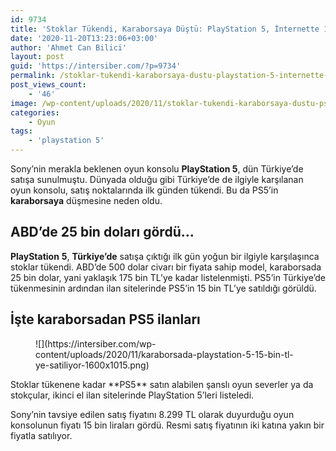 ```yaml
---
id: 9734
title: 'Stoklar Tükendi, Karaborsaya Düştü: PlayStation 5, İnternette 15 Bin TL’ye Satılıyor'
date: '2020-11-20T13:23:06+03:00'
author: 'Ahmet Can Bilici'
layout: post
guid: 'https://intersiber.com/?p=9734'
permalink: /stoklar-tukendi-karaborsaya-dustu-playstation-5-internette-15-bin-tlye-satiliyor/
post_views_count:
    - '46'
image: /wp-content/uploads/2020/11/stoklar-tukendi-karaborsaya-dustu-ps5-internette-15-bin-liraya-satiliyor.jpg
categories:
    - Oyun
tags:
    - 'playstation 5'
---
```


Sony’nin merakla beklenen oyun konsolu **PlayStation 5**, dün Türkiye’de satışa sunulmuştu. Dünyada olduğu gibi Türkiye’de de ilgiyle karşılanan oyun konsolu, satış noktalarında ilk günden tükendi. Bu da PS5’in **karaborsaya** düşmesine neden oldu.

## ABD’de 25 bin doları gördü…

**PlayStation** **5**, **Türkiye’de** satışa çıktığı ilk gün yoğun bir ilgiyle karşılaşınca stoklar tükendi. ABD’de 500 dolar civarı bir fiyata sahip model, karaborsada 25 bin dolar, yani yaklaşık 175 bin TL’ye kadar listelenmişti. PS5’in Türkiye’de tükenmesinin ardından ilan sitelerinde PS5’in 15 bin TL’ye satıldığı görüldü.

## İşte karaborsadan PS5 ilanları

<figure class="wp-block-image size-large">![](https://intersiber.com/wp-content/uploads/2020/11/karaborsada-playstation-5-15-bin-tl-ye-satiliyor-1600x1015.png)</figure>Stoklar tükenene kadar **PS5** satın alabilen şanslı oyun severler ya da stokçular, ikinci el ilan sitelerinde PlayStation 5’leri listeledi.

Sony’nin tavsiye edilen satış fiyatını 8.299 TL olarak duyurduğu oyun konsolunun fiyatı 15 bin liraları gördü. Resmi satış fiyatının iki katına yakın bir fiyatla satılıyor.